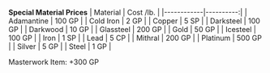 **Special Material Prices**
| Material   | Cost /lb. |
|------------|----------:|
| Adamantine | 100 GP    |
| Cold Iron  | 2 GP      |
| Copper     | 5 SP      |
| Darksteel  | 100 GP    |
| Darkwood   | 10 GP     |
| Glassteel  | 200 GP    |
| Gold       | 50 GP     |
| Icesteel   | 100 GP    |
| Iron       | 1 SP      |
| Lead       | 5 CP      |
| Mithral    | 200 GP    |
| Platinum   | 500 GP    |
| Silver     | 5 GP      |
| Steel      | 1 GP      |


Masterwork Item: +300 GP